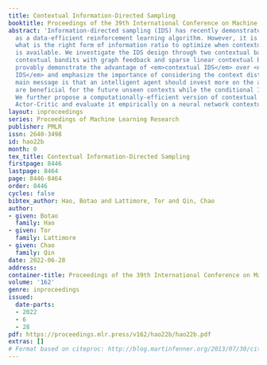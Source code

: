 ```yaml
---
title: Contextual Information-Directed Sampling
booktitle: Proceedings of the 39th International Conference on Machine Learning
abstract: 'Information-directed sampling (IDS) has recently demonstrated its potential
  as a data-efficient reinforcement learning algorithm. However, it is still unclear
  what is the right form of information ratio to optimize when contextual information
  is available. We investigate the IDS design through two contextual bandit problems:
  contextual bandits with graph feedback and sparse linear contextual bandits. We
  provably demonstrate the advantage of <em>contextual IDS</em> over <em>conditional
  IDS</em> and emphasize the importance of considering the context distribution. The
  main message is that an intelligent agent should invest more on the actions that
  are beneficial for the future unseen contexts while the conditional IDS can be myopic.
  We further propose a computationally-efficient version of contextual IDS based on
  Actor-Critic and evaluate it empirically on a neural network contextual bandit.'
layout: inproceedings
series: Proceedings of Machine Learning Research
publisher: PMLR
issn: 2640-3498
id: hao22b
month: 0
tex_title: Contextual Information-Directed Sampling
firstpage: 8446
lastpage: 8464
page: 8446-8464
order: 8446
cycles: false
bibtex_author: Hao, Botao and Lattimore, Tor and Qin, Chao
author:
- given: Botao
  family: Hao
- given: Tor
  family: Lattimore
- given: Chao
  family: Qin
date: 2022-06-28
address:
container-title: Proceedings of the 39th International Conference on Machine Learning
volume: '162'
genre: inproceedings
issued:
  date-parts:
  - 2022
  - 6
  - 28
pdf: https://proceedings.mlr.press/v162/hao22b/hao22b.pdf
extras: []
# Format based on citeproc: http://blog.martinfenner.org/2013/07/30/citeproc-yaml-for-bibliographies/
---
```


